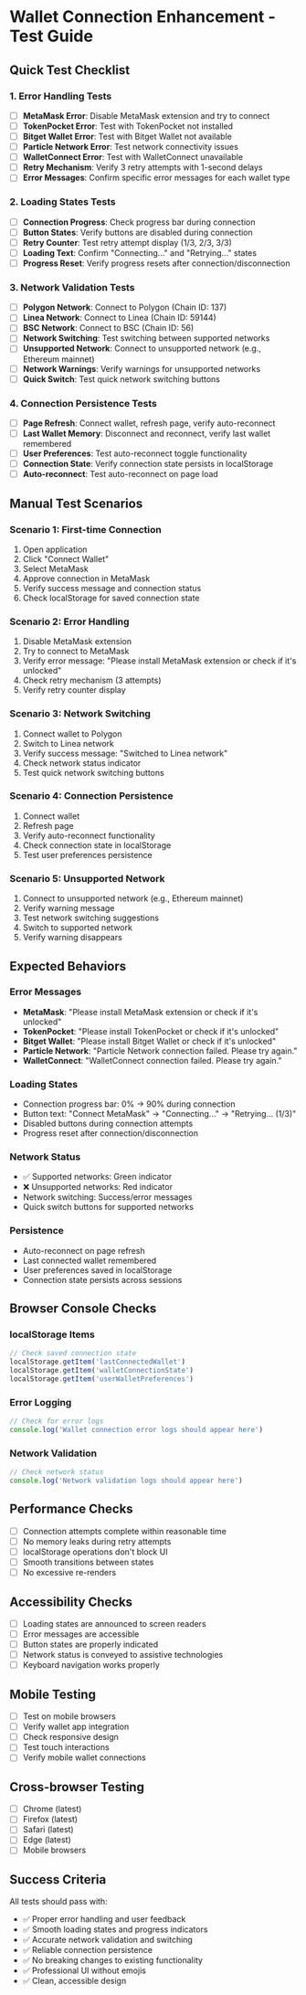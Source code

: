 # Wallet Connection Enhancement - Test Guide

## Quick Test Checklist

### 1. Error Handling Tests
- [ ] **MetaMask Error**: Disable MetaMask extension and try to connect
- [ ] **TokenPocket Error**: Test with TokenPocket not installed
- [ ] **Bitget Wallet Error**: Test with Bitget Wallet not available
- [ ] **Particle Network Error**: Test network connectivity issues
- [ ] **WalletConnect Error**: Test with WalletConnect unavailable
- [ ] **Retry Mechanism**: Verify 3 retry attempts with 1-second delays
- [ ] **Error Messages**: Confirm specific error messages for each wallet type

### 2. Loading States Tests
- [ ] **Connection Progress**: Check progress bar during connection
- [ ] **Button States**: Verify buttons are disabled during connection
- [ ] **Retry Counter**: Test retry attempt display (1/3, 2/3, 3/3)
- [ ] **Loading Text**: Confirm "Connecting..." and "Retrying..." states
- [ ] **Progress Reset**: Verify progress resets after connection/disconnection

### 3. Network Validation Tests
- [ ] **Polygon Network**: Connect to Polygon (Chain ID: 137)
- [ ] **Linea Network**: Connect to Linea (Chain ID: 59144)
- [ ] **BSC Network**: Connect to BSC (Chain ID: 56)
- [ ] **Network Switching**: Test switching between supported networks
- [ ] **Unsupported Network**: Connect to unsupported network (e.g., Ethereum mainnet)
- [ ] **Network Warnings**: Verify warnings for unsupported networks
- [ ] **Quick Switch**: Test quick network switching buttons

### 4. Connection Persistence Tests
- [ ] **Page Refresh**: Connect wallet, refresh page, verify auto-reconnect
- [ ] **Last Wallet Memory**: Disconnect and reconnect, verify last wallet remembered
- [ ] **User Preferences**: Test auto-reconnect toggle functionality
- [ ] **Connection State**: Verify connection state persists in localStorage
- [ ] **Auto-reconnect**: Test auto-reconnect on page load

## Manual Test Scenarios

### Scenario 1: First-time Connection
1. Open application
2. Click "Connect Wallet"
3. Select MetaMask
4. Approve connection in MetaMask
5. Verify success message and connection status
6. Check localStorage for saved connection state

### Scenario 2: Error Handling
1. Disable MetaMask extension
2. Try to connect to MetaMask
3. Verify error message: "Please install MetaMask extension or check if it's unlocked"
4. Check retry mechanism (3 attempts)
5. Verify retry counter display

### Scenario 3: Network Switching
1. Connect wallet to Polygon
2. Switch to Linea network
3. Verify success message: "Switched to Linea network"
4. Check network status indicator
5. Test quick network switching buttons

### Scenario 4: Connection Persistence
1. Connect wallet
2. Refresh page
3. Verify auto-reconnect functionality
4. Check connection state in localStorage
5. Test user preferences persistence

### Scenario 5: Unsupported Network
1. Connect to unsupported network (e.g., Ethereum mainnet)
2. Verify warning message
3. Test network switching suggestions
4. Switch to supported network
5. Verify warning disappears

## Expected Behaviors

### Error Messages
- **MetaMask**: "Please install MetaMask extension or check if it's unlocked"
- **TokenPocket**: "Please install TokenPocket or check if it's unlocked"
- **Bitget Wallet**: "Please install Bitget Wallet or check if it's unlocked"
- **Particle Network**: "Particle Network connection failed. Please try again."
- **WalletConnect**: "WalletConnect connection failed. Please try again."

### Loading States
- Connection progress bar: 0% → 90% during connection
- Button text: "Connect MetaMask" → "Connecting..." → "Retrying... (1/3)"
- Disabled buttons during connection attempts
- Progress reset after connection/disconnection

### Network Status
- ✅ Supported networks: Green indicator
- ❌ Unsupported networks: Red indicator
- Network switching: Success/error messages
- Quick switch buttons for supported networks

### Persistence
- Auto-reconnect on page refresh
- Last connected wallet remembered
- User preferences saved in localStorage
- Connection state persists across sessions

## Browser Console Checks

### localStorage Items
```javascript
// Check saved connection state
localStorage.getItem('lastConnectedWallet')
localStorage.getItem('walletConnectionState')
localStorage.getItem('userWalletPreferences')
```

### Error Logging
```javascript
// Check for error logs
console.log('Wallet connection error logs should appear here')
```

### Network Validation
```javascript
// Check network status
console.log('Network validation logs should appear here')
```

## Performance Checks

- [ ] Connection attempts complete within reasonable time
- [ ] No memory leaks during retry attempts
- [ ] localStorage operations don't block UI
- [ ] Smooth transitions between states
- [ ] No excessive re-renders

## Accessibility Checks

- [ ] Loading states are announced to screen readers
- [ ] Error messages are accessible
- [ ] Button states are properly indicated
- [ ] Network status is conveyed to assistive technologies
- [ ] Keyboard navigation works properly

## Mobile Testing

- [ ] Test on mobile browsers
- [ ] Verify wallet app integration
- [ ] Check responsive design
- [ ] Test touch interactions
- [ ] Verify mobile wallet connections

## Cross-browser Testing

- [ ] Chrome (latest)
- [ ] Firefox (latest)
- [ ] Safari (latest)
- [ ] Edge (latest)
- [ ] Mobile browsers

## Success Criteria

All tests should pass with:
- ✅ Proper error handling and user feedback
- ✅ Smooth loading states and progress indicators
- ✅ Accurate network validation and switching
- ✅ Reliable connection persistence
- ✅ No breaking changes to existing functionality
- ✅ Professional UI without emojis
- ✅ Clean, accessible design
